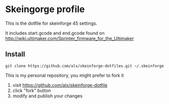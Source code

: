 # Skeingorge profile

This is the dotfile for skeinforge 45 settings.

It includes start.gcode and end.gcode found on http://wiki.ultimaker.com/Sprinter_firmware_for_the_Ultimaker

## Install

    git clone https://github.com/alx/skeinforge-dotfiles.git ~/.skeinforge

This is my personal repository, you might prefer to fork it

1. visit https://github.com/alx/skeinforge-dotfile
2. click "fork" button
3. modify and publish your changes
